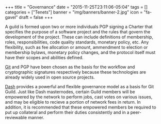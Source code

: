 +++
title = "Governance"
date = "2015-11-25T23:11:06-05:04"
tags = []
categories = ["Tenets"]
banner = "img/banners/banner-2.jpg"
icon = "fa-gavel"
draft = false
+++

A guild is formed upon two or more individuals PGP signing a Charter that specifies the purpose of a software project and the rules that govern the development of the project. These can include definitions of membership, roles, responsibilities, code quality standards, monetary policy, etc. Any flexibility, such as fee allocation or amount, ammendment to election or membership bylaws, monetary policy changes, and the protocol itself must have their scopes and abilities defined.

[Git](https://git-scm.com/) and PGP have been chosen as the basis for the workflow and cryptographic signatures respectively because these technologies are already widely used in open source projects.

[Dash](dash.org) provides a powerful and flexible governance model as a basis for Git Guild. Just like Dash masternodes, certain Guild members will be empowered by the network to perform jobs, cast votes on various issues, and may be eligible to recieve a portion of network fees in return. In addition, it is recommended that these empowered members be required to put up collateral and perform their duties consistently and in a peer-reviewable manner.

